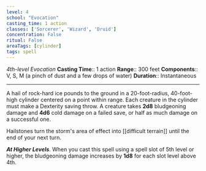 ```yaml
---
level: 4
school: "Evocation"
casting_time: 1 action
classes: ['Sorcerer', 'Wizard', 'Druid']
concentration: False
ritual: False
areaTags: [cylinder]
tags: spell
---
```


_4th-level Evocation_
**Casting Time**:: 1 action
**Range**:: 300 feet
**Components**:: V, S, M (a pinch of dust and a few drops of water)
**Duration**:: Instantaneous

---

A hail of rock-hard ice pounds to the ground in a 20-foot-radius, 40-foot-high cylinder centered on a point within range. Each creature in the cylinder must make a Dexterity saving throw. A creature takes **2d8** bludgeoning damage and **4d6** cold damage on a failed save, or half as much damage on a successful one.

Hailstones turn the storm's area of effect into [[difficult terrain]] until the end of your next turn.


**_At Higher Levels_**. When you cast this spell using a spell slot of 5th level or higher, the bludgeoning damage increases by **1d8** for each slot level above 4th.


